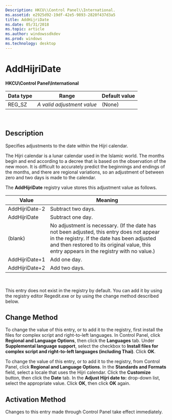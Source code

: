 ```yaml
---
Description: HKCU\\Control Panel\\International.
ms.assetid: e2925d92-19df-42e5-9893-2820f437d3a5
title: AddHijriDate
ms.date: 05/31/2018
ms.topic: article
ms.author: windowssdkdev
ms.prod: windows
ms.technology: desktop
---
```


# AddHijriDate

**HKCU\\Control Panel\\International**



| Data type | Range                      | Default value |
|-----------|----------------------------|---------------|
| REG\_SZ   | *A valid adjustment value* | (None)        |



 

## Description

Specifies adjustments to the date within the Hijri calendar.

The Hijri calendar is a lunar calendar used in the Islamic world. The months begin and end according to a decree that is based on the observation of the new moon. It is difficult to accurately predict the beginnings and endings of the months, and there are regional variations, so an adjustment of between zero and two days is made to the calendar.

The **AddHijriDate** registry value stores this adjustment value as follows.



| Value          | Meaning                                                                                                                                                                                                                               |
|----------------|---------------------------------------------------------------------------------------------------------------------------------------------------------------------------------------------------------------------------------------|
| AddHijriDate-2 | Subtract two days.                                                                                                                                                                                                                    |
| AddHijriDate   | Subtract one day.                                                                                                                                                                                                                     |
| (blank)        | No adjustment is necessary. (If the date has not been adjusted, this entry does not appear in the registry. If the date has been adjusted and then restored to its original value, this entry appears in the registry with no value.) |
| AddHijriDate+1 | Add one day.                                                                                                                                                                                                                          |
| AddHijriDate+2 | Add two days.                                                                                                                                                                                                                         |



 

This entry does not exist in the registry by default. You can add it by using the registry editor Regedit.exe or by using the change method described below.

## Change Method

To change the value of this entry, or to add it to the registry, first install the files for complex script and right-to-left languages. In Control Panel, click **Regional and Language Options**, then click the **Languages** tab. Under **Supplemental language support**, select the checkbox to **Install files for complex script and right-to-left languages (including Thai)**. Click **OK**.

To change the value of this entry, or to add it to the registry, from Control Panel, click **Regional and Language Options**. In the **Standards and Formats** field, select a locale that uses the Hijri calendar. Click the **Customize** button, then click the **Date** tab. In the **Adjust Hijri date to:** drop-down list, select the appropriate value. Click **OK**, then click **OK** again.

## Activation Method

Changes to this entry made through Control Panel take effect immediately.

 

 



